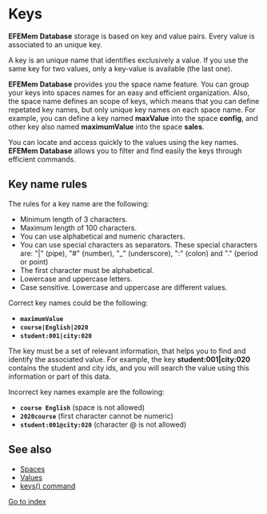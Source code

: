 # Keys

**EFEMem Database** storage is based on key and value pairs. Every value is associated to an unique key.

A key is an unique name that identifies exclusively a value. If you use the same key for two values, only a key-value is available (the last one).

**EFEMem Database** provides you the space name feature. You can group your keys into spaces names for an easy and efficient organization. Also, the space name defines an scope of keys, which means that you can define repetated key names, but only unique key names on each space name. For example, you can define a key named **maxValue** into the space **config**, and other key also named **maximumValue** into the space **sales**.

You can locate and access quickly to the values using the key names. **EFEMem Database** allows you to filter and find easily the keys through efficient commands.



## **Key name rules**

The rules for a key name are the following:

- Minimum length of 3 characters.
- Maximum length of 100 characters.
- You can use  alphabetical and numeric characters.
- You can use special characters as separators. These special characters are: "|" (pipe), "#" (number), "_" (underscore), ":" (colon) and "." (period or point)
- The first character must be alphabetical.
- Lowercase and uppercase letters.
- Case sensitive. Lowercase and uppercase are different values.



Correct key names could be the following:

- **`maximumValue`**
- **`course|English|2020`**
- **`student:001|city:020`**



The key must be a set of relevant information, that helps you to find and identify the associated value. For example, the key **student:001|city:020** contains the student and city ids, and you will search the value using this information or part of this data.

Incorrect key names example are the following:

- **`course English`** (space is not allowed)
- **`2020course`** (first character cannot be numeric)
- **`student:001@city:020`** (character @ is not allowed)



## See also

- [Spaces](spaces.md)
- [Values](values.md)
- [keys() command](command-keys.md)



[Go to index](index.md)